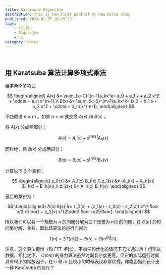 ```yaml
---
title: Karatsuba Algorithm
description: This is the first post of my new Astro blog.
published: 2024-01-25 10:25:39
tags:
    - CS110
    - Algorithm
    - CS
category: Notes
---
```


<br>

<!--more-->


## 用 Karatsuba 算法计算多项式乘法

给定两个多项式

$$
\begin{aligned}
A(x) &= \sum_{k=0}^{n-1}a_kx^k= a_0 + a_1 x + a_2 x^2 + \cdots + a_n x^{n-1},\\
B(x) &= \sum_{k=0}^{m-1}a_kx^k= b_0 + b_1 x + b_2 x^2 + \cdots + b_m x^{m-1},
\end{aligned}
$$

不妨假设 $n \geqslant m$ 。如果 $n<m$ 就交换 $A(x)$ 和 $B(x)$ 。

将 $A(x)$ 分成两部分：

$$
A(x) = A_l(x) + x^{\lfloor n/2 \rfloor} A_h(x) 
$$

同样地，将 $B(x)$ 分成两部分：

$$
B(x) = B_l(x) + x^{\lfloor n/2 \rfloor} B_h(x)
$$

计算以下 3 个乘积：

$$
\begin{aligned}
z_0(x) &= A_l(x) B_l(x),\\
z_1(x) &= (A_l(x) + A_h(x)) (B_l(x) + B_h(x)),\\
z_2(x) &= A_h(x) B_h(x).
\end{aligned}
$$

最后的乘积为：

$$
\begin{aligned}
A(x) B(x) &= z_0(x) + (z_1(x) - z_0(x) - z_2(x)) x^{\lfloor n/2 \rfloor} + z_2(x) x^{2\cdot\lfloor n/2\rfloor}.
\end{aligned}
$$

所以我们可以将一个规模为 $n$ 的问题分解为三个规模为 $n/2$ 的问题，在 $\Theta(n)$ 的时间里分解、合并，因此该算法的运行时间为

$$
T(n)=3T(n/2)+\Theta(n)=\Theta\left(n^{\log_23}\right).
$$

注意，这个算法很慢（和 FFT 相比），不加任何优化的情况下无法通过后十组测试数据。相比之下， $O(nm)$ 的暴力算法虽然时间复杂度更高，但它的实际运行时间具有较小的常数因子，在 $n$ 和 $m$ 比较小的时候表现非常优秀。你能否据此设计出一种 Karatsuba 的优化？